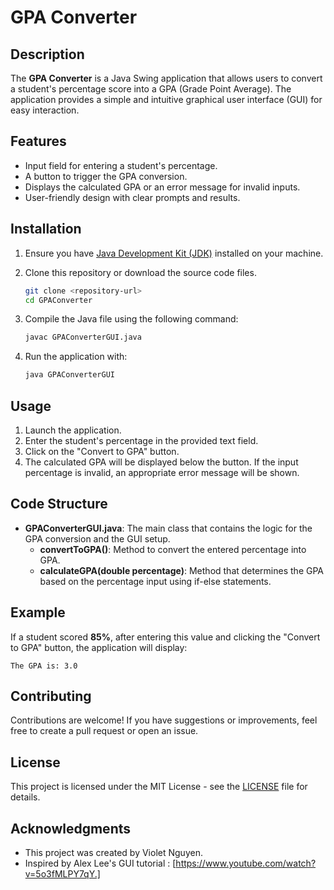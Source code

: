 
# GPA Converter

## Description

The **GPA Converter** is a Java Swing application that allows users to convert a student's percentage score into a GPA (Grade Point Average). The application provides a simple and intuitive graphical user interface (GUI) for easy interaction.

## Features

- Input field for entering a student's percentage.
- A button to trigger the GPA conversion.
- Displays the calculated GPA or an error message for invalid inputs.
- User-friendly design with clear prompts and results.

## Installation

1. Ensure you have [Java Development Kit (JDK)](https://www.oracle.com/java/technologies/javase-jdk11-downloads.html) installed on your machine.
2. Clone this repository or download the source code files.

   ```bash
   git clone <repository-url>
   cd GPAConverter
   ```

3. Compile the Java file using the following command:

   ```bash
   javac GPAConverterGUI.java
   ```

4. Run the application with:

   ```bash
   java GPAConverterGUI
   ```

## Usage

1. Launch the application.
2. Enter the student's percentage in the provided text field.
3. Click on the "Convert to GPA" button.
4. The calculated GPA will be displayed below the button. If the input percentage is invalid, an appropriate error message will be shown.

## Code Structure

- **GPAConverterGUI.java**: The main class that contains the logic for the GPA conversion and the GUI setup.
  - **convertToGPA()**: Method to convert the entered percentage into GPA.
  - **calculateGPA(double percentage)**: Method that determines the GPA based on the percentage input using if-else statements.

## Example

If a student scored **85%**, after entering this value and clicking the "Convert to GPA" button, the application will display:

```
The GPA is: 3.0
```

## Contributing

Contributions are welcome! If you have suggestions or improvements, feel free to create a pull request or open an issue.

## License

This project is licensed under the MIT License - see the [LICENSE](LICENSE) file for details.

## Acknowledgments

- This project was created by Violet Nguyen.
- Inspired by Alex Lee's GUI tutorial : [https://www.youtube.com/watch?v=5o3fMLPY7qY.]
```
